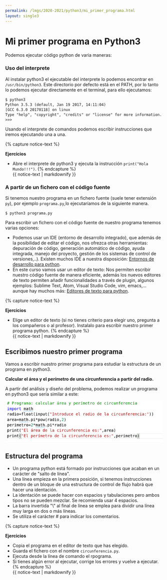 ```yaml
---
permalink: /lmgs/2020-2021/python3/mi_primer_programa.html
layout: single3
---
```


# Mi primer programa en Python3

Podemos ejecutar código python de varia maneras:

### Uso del interprete

Al instalar python3 el ejecutable del interprete lo podemos encontrar en `/usr/bin/python3`. Este directorio por defecto está en el PATH, por lo tanto lo podemos ejecutar directamente en el terminal, para ello ejecutamos:

	$ python3
    Python 3.5.3 (default, Jan 19 2017, 14:11:04) 
    [GCC 6.3.0 20170118] on linux
    Type "help", "copyright", "credits" or "license" for more information.
    >>> 

Usando el interprete de comandos podemos escribir instrucciones que iremos ejecutando una a una.

{% capture notice-text %}

**Ejercicios**

* Abre el interprete de python3 y ejecuta la instrucción `print("Hola Mundo!!!")`.
{% endcapture %}<div class="notice--info">{{ notice-text | markdownify }}</div>


### A partir de un fichero con el código fuente

Si tenemos nuestro programa en un fichero fuente (suele tener extensión `py`), por ejemplo `programa.py`,lo ejecutaríamos de la siguiente manera.
	
	$ python3 programa.py

Para escribir un fichero con el código fuente de nuestro programa tenemos varias opciones:

* Podemos usar un IDE (entorno de desarrollo integrado), que además de la posibilidad  de editar el código, nos ofrezca otras herramientas: depuración de código, generación automático de código, ayuda integrada, manejo del proyecto, gestión de los sistemas de control de versiones,..). Existen muchos IDE a nuestra disposición: [Entornos de desarrollo para python](https://wiki.python.org/moin/IntegratedDevelopmentEnvironments).
* En este curso vamos usar un editor de texto: Nos permiten escribir nuestro código fuente de manera eficiente, además los nuevos editores de texto permiten añadir funcionalidades a través de plugin, algunos ejemplos: Sublime Text, Atom, Visual Studio Code, vim, emacs,... aunque hay muchos más:  [Editores de texto para python](https://wiki.python.org/moin/PythonEditors).

{% capture notice-text %}

**Ejercicios**

* Elige un editor de texto (si no tienes criterio para elegir uno, pregunta a los compañeros o al profesor). Instalalo para escribir nuestro primer programa python.
{% endcapture %}<div class="notice--info">{{ notice-text | markdownify }}</div>

## Escribimos nuestro primer programa

Vamos a escribir nuestro primer programa para estudiar la estructura de un programa en python3.

**Calcular el área y el perímetro de una circunferencia a partir del radio.**

 A partir del análisis y diseño del problema, podemos realizar un programa en python3 que sería similar a este:

![python3](img/primer_programa.png)
    
## Estructura del programa

* Un programa python está formado por instrucciones que acaban en un carácter de "salto de línea".
* Una línea empieza en la primera posición, si tenemos instrucciones dentro de un bloque de una estructura de control de flujo habrá que hacer una identación.
* La identación se puede hacer con espacios y tabulaciones pero ambos tipos no se pueden mezclar. Se recomienda usar 4 espacios.
* La barra invertida "\\" al final de línea se emplea para dividir una línea muy larga en dos o más líneas.
* Se utiliza el carácter # para indicar los comentarios.

{% capture notice-text %}

**Ejercicios**

* Copia el programa en el editor de texto que has elegido.
* Guarda el fichero con el nombre `circunferencia.py`.
* Ejecuta desde la línea de comando el rpograma.
* Si tienes algún error al ejecutar, corrige los errores y vuelve a ejecutar.
{% endcapture %}<div class="notice--info">{{ notice-text | markdownify }}</div>
